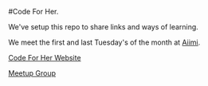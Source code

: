 #Code For Her.

We've setup this repo to share links and ways of learning.

We meet the first and last Tuesday's of the month at [Aiimi](https://www.aiimi.com/).

[Code For Her Website](https://www.codeforher.com/)

[Meetup Group](https://www.meetup.com/codeforher/)

